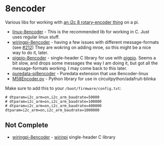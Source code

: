 # 8encoder

Various libs for working with [an i2c 8 rotary-encoder thing](https://docs.m5stack.com/en/unit/8Encoder) on a pi.

- [linux-8encoder](linux-8encoder) - This is the recommended lib for working in C. Just uses regular linux stuff.
- [wiringpi-8encoder](wiringpi-8encoder) - having a few issues with different message-formats (see [#212](https://github.com/WiringPi/WiringPi/issues/212)) They are wokring on adding mroe, so this might be a nice way to do it, later.
- [pigpio-8encoder](pigpio-8encoder) - single-header C library for use with [pigpio](https://abyz.me.uk/rpi/pigpio). Seems a bit slow, and drops some messages the way I am doing it, but got all the message-formats working. I may come back to this later.
- [puredata-pi8encoder](puredata-pi8encoder) - Puredata extension that use 8encoder-linux
- [M58Encoder.py](M58Encoder.py) - Python library for use in circuitpython/adafruit-blinka

Make sure to add this to your `/boot/firmware/config.txt`:

```
# dtparam=i2c_arm=on,i2c_arm_baudrate=50000
# dtparam=i2c_arm=on,i2c_arm_baudrate=100000
# dtparam=i2c_arm=on,i2c_arm_baudrate=400000
dtparam=i2c_arm=on,i2c_arm_baudrate=1000000
```

## Not Complete

- [wiringpi-8encoder](wiringpi-8encoder) - [wirinpi](https://github.com/WiringPi/WiringPi) single-header C library
